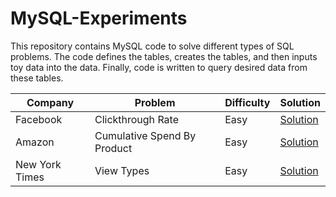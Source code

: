 # MySQL-Experiments
This repository contains MySQL code to solve different types of SQL problems. The code defines the tables, creates the tables, and then inputs toy data into the data. Finally, code is written to query desired data from these tables.

| Company | Problem | Difficulty | Solution |
| --- | --- | --- | --- |
| Facebook | Clickthrough Rate | Easy | [Solution](https://github.com/pwu97/MySQL-Experiments/blob/master/fb_ctr.sql) |
| Amazon | Cumulative Spend By Product | Easy | [Solution](https://github.com/pwu97/MySQL-Experiments/blob/master/amazon_cumspend.sql) |
| New York Times | View Types | Easy | [Solution](https://github.com/pwu97/MySQL-Experiments/blob/master/nytimes_views.sql) |